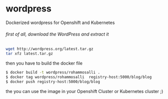 # wordpress
Dockerized wordpress for Openshift and Kubernetes 


###### first of all, download the WordPress and extract it 
```bash
wget http://wordpress.org/latest.tar.gz
tar xfz latest.tar.gz
```

then you have to build the docker file 

```bash
$ docker build -t wordpress/rohammosalli .
$ docker tag wordpress/rohammosalli  registry-host:5000/blog/blog
$ docker push registry-host:5000/blog/blog
```

the you can use the image in your Openshift Cluster or Kubernetes cluster ;)
